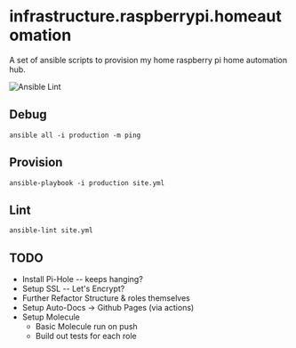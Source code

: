 # infrastructure.raspberrypi.homeautomation
A set of ansible scripts to provision my home raspberry pi home automation hub.

![Ansible Lint](https://github.com/alexlapinski/infrastructure.raspberrypi.homeautomation/workflows/Ansible%20Lint/badge.svg?branch=master)

## Debug
```
ansible all -i production -m ping
```

## Provision
```
ansible-playbook -i production site.yml
```

## Lint
```
ansible-lint site.yml
```

## TODO
 * Install Pi-Hole -- keeps hanging?
 * Setup SSL -- Let's Encrypt?
 * Further Refactor Structure & roles themselves
 * Setup Auto-Docs -> Github Pages (via actions)
 * Setup Molecule
   * Basic Molecule run on push
   * Build out tests for each role